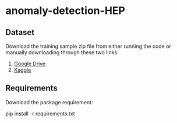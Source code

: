 
# anomaly-detection-HEP

## Dataset

Download the training sample zip file from either running the code or manually downloading through these two links:

1. [Google Drive](https://drive.google.com/file/d/1PVQTx8l5Pdqws9-AIMLsPm0P8jslOz2r/view?usp=drive_link)
2. [Kaggle](https://www.kaggle.com/competitions/trackml-particle-identification/data?select=train_sample.zip)

## Requirements

Download the package requirement:

pip install -r requirements.txt

